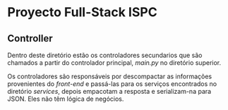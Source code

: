 # Proyecto Full-Stack ISPC

## Controller

Dentro deste diretório estão os controladores secundarios que são chamados a partir do controlador principal, _main.py_ no diretório superior.

Os controladores são responsáveis ​​por descompactar as informações provenientes do _front-end_ e passá-las para os serviços encontrados no diretório _services_, depois empacotam a resposta e serializam-na para JSON. Eles não têm lógica de negócios.